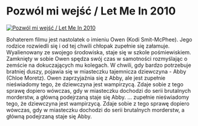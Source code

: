 Pozwól mi wejść / Let Me In 2010 
=============
[![Pozwól mi wejść / Let Me In 2010 ](http://vidos.pl/images/player.gif)](http://vidos.pl/pozwol-mi-wejsc-let-me-in-2010)

 Bohaterem filmu jest nastolatek o imieniu Owen (Kodi Smit-McPhee). Jego rodzice rozwiedli się i od tej chwili chłopak zupełnie się załamuje. Wyalienowany ze swojego środowiska, staje się w szkole pośmiewiskiem. Zamknięty w sobie Owen spędza swój czas w samotności rozmyślając o zemście na dokuczających mu kolegach. W chwili, gdy bardzo potrzebuje bratniej duszy, pojawia się w miasteczku tajemnicza dziewczyna - Abby (Chloe Moretz). Owen zaprzyjaźnia się z Abby, ale jest zupełnie nieświadomy tego, że dziewczyna jest wampirzycą. Zdaje sobie z tego sprawę dopiero wówczas, gdy w miasteczku dochodzi do serii brutalnych morderstw, a główną podejrzaną staje się Abby.   ... zupełnie nieświadomy tego, że dziewczyna jest wampirzycą. Zdaje sobie z tego sprawę dopiero wówczas, gdy w miasteczku dochodzi do serii brutalnych morderstw, a główną podejrzaną staje się Abby.
